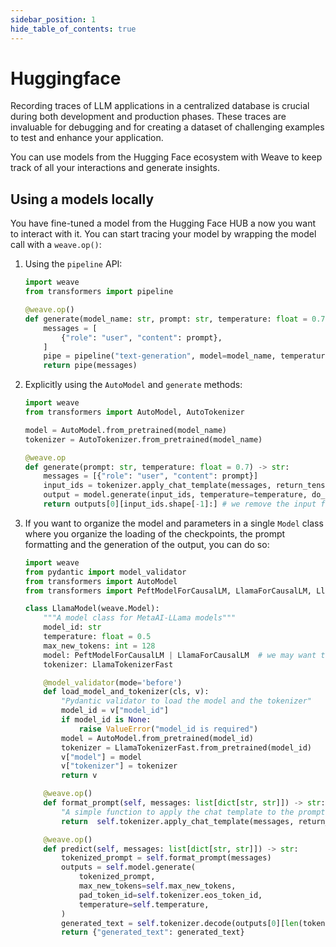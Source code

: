 ```yaml
---
sidebar_position: 1
hide_table_of_contents: true
---
```



# Huggingface

Recording traces of LLM applications in a centralized database is crucial during both development and production phases. These traces are invaluable for debugging and for creating a dataset of challenging examples to test and enhance your application.

You can use models from the Hugging Face ecosystem with Weave to keep track of all your interactions and generate insights.

## Using a models locally

You have fine-tuned a model from the Hugging Face HUB a now you want to interact with it. You can start tracing your model by wrapping the model call with a `weave.op()`:

1. Using the `pipeline` API:
    ```python
    import weave
    from transformers import pipeline

    @weave.op()
    def generate(model_name: str, prompt: str, temperature: float = 0.7) -> str:
        messages = [
            {"role": "user", "content": prompt},
        ]
        pipe = pipeline("text-generation", model=model_name, temperature=temperature)
        return pipe(messages)
    ```
2. Explicitly using the `AutoModel` and `generate` methods:
    ```python
    import weave
    from transformers import AutoModel, AutoTokenizer

    model = AutoModel.from_pretrained(model_name)
    tokenizer = AutoTokenizer.from_pretrained(model_name)

    @weave.op
    def generate(prompt: str, temperature: float = 0.7) -> str:
        messages = [{"role": "user", "content": prompt}]
        input_ids = tokenizer.apply_chat_template(messages, return_tensors="pt").to(model.device)
        output = model.generate(input_ids, temperature=temperature, do_sample=True)
        return outputs[0][input_ids.shape[-1]:] # we remove the input from the generation
    ```

3. If you want to organize the model and parameters in a single `Model` class where you organize the loading of the checkpoints, the prompt formatting and the generation of the output, you can do so:

    ```python
    import weave
    from pydantic import model_validator
    from transformers import AutoModel
    from transformers import PeftModelForCausalLM, LlamaForCausalLM, LlamaTokenizerFast

    class LlamaModel(weave.Model):
        """A model class for MetaAI-LLama models"""
        model_id: str
        temperature: float = 0.5
        max_new_tokens: int = 128
        model: PeftModelForCausalLM | LlamaForCausalLM  # we may want to support LoRA fine-tunes
        tokenizer: LlamaTokenizerFast

        @model_validator(mode='before')
        def load_model_and_tokenizer(cls, v):
            "Pydantic validator to load the model and the tokenizer"
            model_id = v["model_id"]
            if model_id is None:
                raise ValueError("model_id is required")
            model = AutoModel.from_pretrained(model_id)
            tokenizer = LlamaTokenizerFast.from_pretrained(model_id)
            v["model"] = model
            v["tokenizer"] = tokenizer
            return v

        @weave.op()
        def format_prompt(self, messages: list[dict[str, str]]) -> str:
            "A simple function to apply the chat template to the prompt"
            return  self.tokenizer.apply_chat_template(messages, return_tensors="pt").to(self.model.device)

        @weave.op()
        def predict(self, messages: list[dict[str, str]]) -> str:
            tokenized_prompt = self.format_prompt(messages)
            outputs = self.model.generate(
                tokenized_prompt,
                max_new_tokens=self.max_new_tokens,
                pad_token_id=self.tokenizer.eos_token_id,
                temperature=self.temperature,
            )
            generated_text = self.tokenizer.decode(outputs[0][len(tokenized_prompt[0]):], skip_special_tokens=True)
            return {"generated_text": generated_text}
    ```

